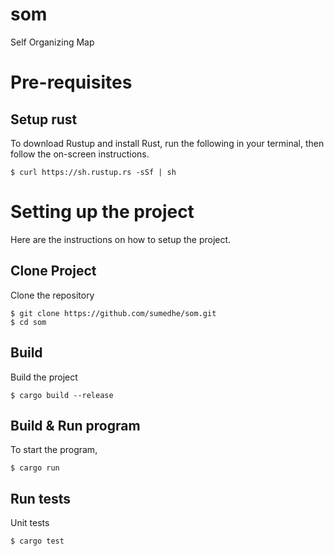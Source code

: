 # som
Self Organizing Map

# Pre-requisites
## Setup rust
To download Rustup and install Rust, run the following in your terminal, then follow the on-screen instructions.
```
$ curl https://sh.rustup.rs -sSf | sh
```


# Setting up the project
Here are the instructions on how to setup the project.
## Clone Project
Clone the repository
```
$ git clone https://github.com/sumedhe/som.git
$ cd som
```

## Build
Build the project
```
$ cargo build --release
```
## Build & Run program
To start the program,
```
$ cargo run
```
## Run tests
Unit tests
```
$ cargo test
```
